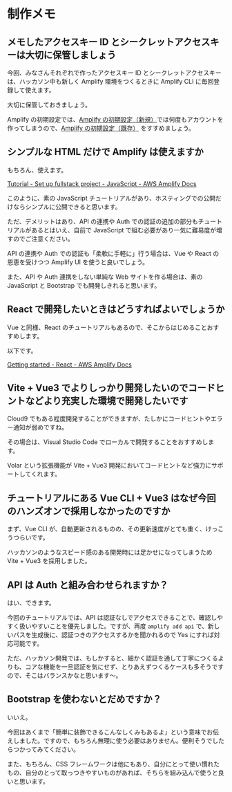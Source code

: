 # 制作メモ

## メモしたアクセスキー ID とシークレットアクセスキーは大切に保管しましょう

今回、みなさんそれぞれで作ったアクセスキー ID とシークレットアクセスキーは、ハッカソン中も新しく Amplify 環境をつくるときに Amplify CLI に毎回登録して使えます。

大切に保管しておきましょう。

Amplify の初期設定では、[Amplify の初期設定（新規）](03-amplify-account-create.md)では何度もアカウントを作ってしまうので、[Amplify の初期設定（既存）](03-amplify-account-create-1.md) をすすめましょう。

## シンプルな HTML だけで Amplify は使えますか

もちろん、使えます。

[Tutorial - Set up fullstack project - JavaScript - AWS Amplify Docs](https://docs.amplify.aws/start/getting-started/setup/q/integration/js/)

このように、素の JavaScript チュートリアルがあり、ホスティングでの公開だけならシンプルに公開できると思います。

ただ、デメリットはあり、API の連携や Auth での認証の追加の部分もチュートリアルがあるとはいえ、自前で JavaScript で組む必要があり一気に難易度が増すのでご注意ください。

API の連携や Auth での認証も「柔軟に手軽に」行う場合は、Vue や React の恩恵を受けつつ Amplify UI を使うと良いでしょう。

また、API や Auth 連携をしない単純な Web サイトを作る場合は、素の JavaScript と Bootstrap でも開発しきれると思います。

## React で開発したいときはどうすればよいでしょうか

Vue と同様、React のチュートリアルもあるので、そこからはじめることおすすめします。

以下です。

[Getting started - React - AWS Amplify Docs](https://docs.amplify.aws/start/q/integration/react/)

## Vite + Vue3 でよりしっかり開発したいのでコードヒントなどより充実した環境で開発したいです

Cloud9 でもある程度開発することができますが、たしかにコードヒントやエラー通知が弱めですね。

その場合は、Visual Studio Code でローカルで開発することをおすすめします。

Volar という拡張機能が Vite + Vue3 開発においてコードヒントなど強力にサポートしてくれます。

## チュートリアルにある Vue CLI + Vue3 はなぜ今回のハンズオンで採用しなかったのですか

まず、Vue CLI が、自動更新されるものの、その更新速度がとても重く、けっこうつらいです。

ハッカソンのようなスピード感のある開発時には足かせになってしまうため Vite + Vue3 を採用しました。

## API は Auth と組み合わせられますか？

はい、できます。

今回のチュートリアルでは、API は認証なしでアクセスできることで、確認しやすく扱いやすいことを優先しました。ですが、再度 `amplify add api` で、新しいパスを生成後に、認証つきのアクセスするかを聞かれるので Yes にすれば対応可能です。

ただ、ハッカソン開発では、もしかすると、細かく認証を通して丁寧につくるよりも、コアな機能を一旦認証を気にせず、とりあえずつくるケースも多そうですので、そこはバランスかなと思います～。

## Bootstrap を使わないとだめですか？

いいえ。

今回はあくまで「簡単に装飾できるこんなしくみもあるよ」という意味でお伝えしました。ですので、もちろん無理に使う必要はありません。便利そうでしたらつかってみてください。

また、もちろん、CSS フレームワークは他にもあり、自分にとって使い慣れたもの、自分のとって取っつきやすいものがあれば、そちらを組み込んで使うと良いと思います。